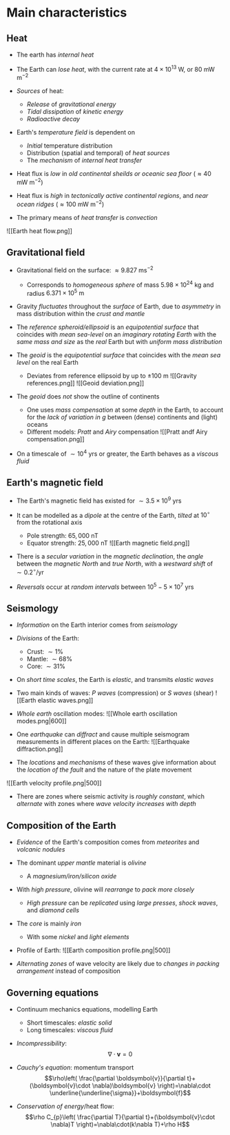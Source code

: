 # Main characteristics

## Heat
- The earth has _internal heat_

- The Earth can _lose heat_, with the current rate at $4\times 10^{13}\text{ W}$, or $80\text{ mW m}^{-2}$
- _Sources_ of heat:
	- _Release_ of _gravitational energy_
	- _Tidal dissipation_ of _kinetic energy_
	- _Radioactive decay_

- Earth's _temperature field_ is dependent on 
	- _Initial_ temperature distribution
	- Distribution (spatial and temporal) of _heat sources_
	- The _mechanism_ of _internal heat transfer_

- Heat flux is _low_ in _old continental sheilds or oceanic sea floor_ $(\approx 40\text{ mW m}^{-2})$
- Heat flux is _high_ in _tectonically active continental regions_, and _near ocean ridges_ $(\approx 100\text{ mW m}^{-2})$

- The primary means of _heat transfer_ is _convection_

![[Earth heat flow.png]]

## Gravitational field
- Gravitational field on the surface: $\approx 9.827\text{ ms}^{-2}$
	- Corresponds to _homogeneous sphere_ of mass $5.98\times 10^{24} \text{ kg}$ and radius $6.371\times 10^{5}\text{ m}$
- Gravity _fluctuates_ throughout the _surface_ of Earth, due to _asymmetry_ in mass distribution within the _crust and mantle_

- The _reference spheroid/ellipsoid_ is an _equipotential surface_ that coincides with _mean sea-level_ on an _imaginary rotating Earth_ with the _same mass and size_ as the _real_ Earth but with _uniform mass distribution_

- The _geoid_ is the _equipotential surface_ that coincides with the _mean sea level_ on the real Earth
	- Deviates from reference ellipsoid by up to $\pm 100\text{ m}$
![[Gravity references.png]]
![[Geoid deviation.png]]
- The _geoid_ does _not_ show the outline of continents
	- One uses _mass compensation_ at some _depth_ in the Earth, to account for the _lack of variation in $g$_ between (dense) continents and (light) oceans
	- Different models: _Pratt_ and _Airy_ compensation
![[Pratt andf Airy compensation.png]]

- On a timescale of $\sim 10^{4}\text{ yrs}$ or greater, the Earth behaves as a _viscous fluid_

## Earth's magnetic field
- The Earth's magnetic field has existed for $\sim 3.5\times 10^{9}\text{ yrs}$

- It can be modelled as a _dipole_ at the centre of the Earth, _tilted_ at $10^{\circ}$ from the rotational axis
	- Pole strength: $65,000\text{ nT}$
	- Equator strength: $25,000\text{ nT}$
![[Earth magnetic field.png]]
- There is a _secular variation_ in the _magnetic declination_, the _angle_ between the _magnetic North_ and _true North_, with a _westward shift_ of $\sim0.2^{\circ}/\text{yr}$

- _Reversals_ occur at _random intervals_ between $10^{5}-5\times 10^{7}\text{ yrs}$

## Seismology
- _Information_ on the Earth interior comes from _seismology_
- _Divisions_ of the Earth:
	- Crust: $\sim 1\%$
	- Mantle: $\sim 68\%$
	- Core: $\sim 31\%$

- On _short time scales_, the Earth is _elastic_, and transmits _elastic waves_
- Two main kinds of waves: _P waves_ (compression) or _S waves_ (shear)
![[Earth elastic waves.png]]

- _Whole earth_ oscillation modes:
![[Whole earth oscillation modes.png|600]]
- One _earthquake_ can _diffract_ and cause multiple seismogram measurements in different places on the Earth:
![[Earthquake diffraction.png]]
- The _locations_ and _mechanisms_ of these waves give information about the _location of the fault_ and the nature of the plate movement

![[Earth velocity profile.png|500]]
- There are zones where seismic activity is _roughly constant_, which _alternate_ with zones where _wave velocity increases with depth_

## Composition of the Earth
- _Evidence_ of the Earth's composition comes from _meteorites_ and _volcanic nodules_
- The dominant _upper mantle_ material is _olivine_
	- A _magnesium/iron/silicon oxide_
- With _high pressure_, olivine will _rearrange_ to _pack more closely_
	- _High pressure_ can be _replicated_ using _large presses_, _shock waves_, and _diamond cells_

- The _core_ is mainly _iron_
	- With some _nickel_ and _light elements_

- Profile of Earth:
![[Earth composition profile.png|500]]
- _Alternating zones_ of wave velocity are likely due to _changes in packing arrangement_ instead of composition

## Governing equations
- Continuum mechanics equations, modelling Earth
	- Short timescales: _elastic solid_
	- Long timescales: _viscous fluid_

- _Incompressibility_:
$$\nabla\cdot \boldsymbol{v}=0$$
- _Cauchy's equation_: momentum transport
$$\rho\left( \frac{\partial \boldsymbol{v}}{\partial t}+(\boldsymbol{v}\cdot \nabla)\boldsymbol{v} \right)=\nabla\cdot \underline{\underline{\sigma}}+\boldsymbol{f}$$
- _Conservation of energy_/heat flow:
$$\rho C_{p}\left( \frac{\partial T}{\partial t}+(\boldsymbol{v}\cdot \nabla)T \right)=\nabla\cdot(k\nabla T)+\rho H$$